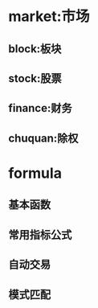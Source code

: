 # market:市场 #
## block:板块 ##
## stock:股票 ##
## finance:财务 ##
## chuquan:除权 ##

# formula #
## 基本函数 ##
## 常用指标公式 ##
## 自动交易 ##
## 模式匹配 ##